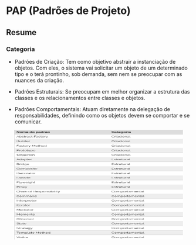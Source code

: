 # PAP (Padrões de Projeto)

## Resume

### Categoria
- Padrões de Criação: Tem como objetivo abstrair a instanciação de objetos. Com eles, o sistema vai solicitar um objeto de um determinado tipo e o terá prontinho, sob demanda, sem nem se preocupar com as nuances da criação.
  
- Padrões Estruturais: Se preocupam em melhor organizar a estrutura das classes e os relacionamentos entre classes e objetos.
  
- Padrões Comportamentais:  Atuam diretamente na delegação de responsabilidades, definindo como os objetos devem se comportar e se comunicar.
  
<p align="center">
  <img width="460" height="300" src="padroesdeprojeto.png">
</p>
